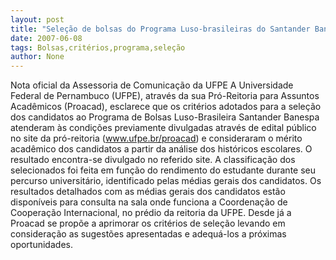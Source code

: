 ```yaml
---
layout: post
title: "Seleção de bolsas do Programa Luso-brasileiras do Santander Banespa adotou critérios de mérito acadêmico"
date: 2007-06-08
tags: Bolsas,critérios,programa,seleção
author: None
---
```

Nota oficial da Assessoria de Comunica&ccedil;&atilde;o da UFPE
A Universidade Federal de Pernambuco (UFPE), atrav&eacute;s da sua Pr&oacute;-Reitoria para Assuntos Acad&ecirc;micos (Proacad), esclarece que os crit&eacute;rios adotados para a sele&ccedil;&atilde;o dos candidatos ao Programa de Bolsas Luso-Brasileira Santander Banespa atenderam &agrave;s condi&ccedil;&otilde;es previamente divulgadas atrav&eacute;s de edital p&uacute;blico no site da pr&oacute;-reitoria (www.ufpe.br/proacad) e consideraram o m&eacute;rito acad&ecirc;mico dos candidatos a partir da an&aacute;lise dos hist&oacute;ricos escolares. O resultado encontra-se divulgado no referido site.
A classifica&ccedil;&atilde;o dos selecionados foi feita em fun&ccedil;&atilde;o do rendimento do estudante durante seu percurso universit&aacute;rio, identificado pelas m&eacute;dias gerais dos candidatos. Os resultados detalhados com as m&eacute;dias gerais dos candidatos est&atilde;o dispon&iacute;veis para consulta na sala onde funciona a Coordena&ccedil;&atilde;o de Coopera&ccedil;&atilde;o Internacional, no pr&eacute;dio da reitoria da UFPE.
Desde j&aacute; a Proacad se prop&otilde;e a aprimorar os crit&eacute;rios de sele&ccedil;&atilde;o levando em considera&ccedil;&atilde;o as sugest&otilde;es apresentadas e adequ&aacute;-los a pr&oacute;ximas oportunidades. 